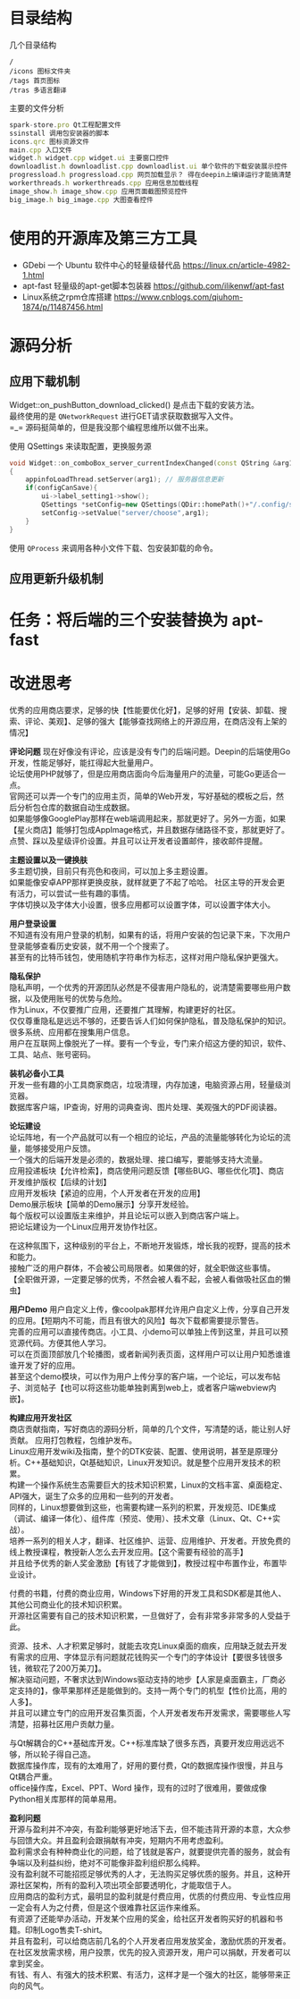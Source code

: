 # 目录结构
几个目录结构
```
/
/icons 图标文件夹       
/tags 首页图标      
/tras 多语言翻译        
```

主要的文件分析
```js
spark-store.pro Qt工程配置文件
ssinstall 调用包安装器的脚本
icons.qrc 图标资源文件  
main.cpp 入口文件
widget.h widget.cpp widget.ui 主要窗口控件
downloadlist.h downloadlist.cpp downloadlist.ui 单个软件的下载安装展示控件      
progressload.h progressload.cpp 网页加载显示？ 得在deepin上编译运行才能搞清楚   
workerthreads.h workerthreads.cpp 应用信息加载线程      
image_show.h image_show.cpp 应用页面截图预览控件    
big_image.h big_image.cpp 大图查看控件      
```

# 使用的开源库及第三方工具
* GDebi 一个 Ubuntu 软件中心的轻量级替代品 https://linux.cn/article-4982-1.html
* apt-fast 轻量级的apt-get脚本包装器 https://github.com/ilikenwf/apt-fast       
* Linux系统之rpm仓库搭建 https://www.cnblogs.com/qiuhom-1874/p/11487456.html    

# 源码分析
## 应用下载机制
Widget::on_pushButton_download_clicked() 是点击下载的安装方法。     
最终使用的是 `QNetworkRequest` 进行GET请求获取数据写入文件。        
=_= 源码挺简单的，但是我没那个编程思维所以做不出来。        

使用 QSettings 来读取配置，更换服务源
```cpp
void Widget::on_comboBox_server_currentIndexChanged(const QString &arg1)
{
    appinfoLoadThread.setServer(arg1); // 服务器信息更新
    if(configCanSave){
        ui->label_setting1->show();
        QSettings *setConfig=new QSettings(QDir::homePath()+"/.config/spark-store/config.ini",QSettings::IniFormat);
        setConfig->setValue("server/choose",arg1);
    }
}
```

使用 `QProcess` 来调用各种小文件下载、包安装卸载的命令。    

## 应用更新升级机制 


# 任务：将后端的三个安装替换为 apt-fast 


# 改进思考
优秀的应用商店要求，足够的快【性能要优化好】，足够的好用【安装、卸载、搜索、评论、美观】、足够的强大【能够查找网络上的开源应用，在商店没有上架的情况】  

**评论问题**
现在好像没有评论，应该是没有专门的后端问题。Deepin的后端使用Go开发，性能足够好，能扛得起大批量用户。        
论坛使用PHP就够了，但是应用商店面向今后海量用户的流量，可能Go更适合一点。   
官网还可以弄一个专门的应用主页，简单的Web开发，写好基础的模板之后，然后分析包仓库的数据自动生成数据。   
如果能够像GooglePlay那样在web端调用起来，那就更好了。另外一方面，如果【星火商店】能够打包成AppImage格式，并且数据存储路径不变，那就更好了。       
点赞、踩以及星级评价设置。并且可以让开发者设置邮件，接收邮件提醒。    


**主题设置以及一键换肤**        
多主题切换，目前只有亮色和夜间，可以加上多主题设置。    
如果能像安卓APP那样更换皮肤，就样就更了不起了哈哈。 
社区主导的开发会更有活力，可以尝试一些有趣的事情。  
字体切换以及字体大小设置，很多应用都可以设置字体，可以设置字体大小。    


**用户登录设置**        
不知道有没有用户登录的机制，如果有的话，将用户安装的包记录下来，下次用户登录能够查看历史安装，就不用一个个搜索了。      
甚至有的比特币钱包，使用随机字符串作为标志，这样对用户隐私保护更强大。  


**隐私保护**        
隐私声明，一个优秀的开源团队必然是不侵害用户隐私的，说清楚需要哪些用户数据，以及使用账号的优势与危险。      
作为Linux，不仅要推广应用，还要推广其理解，构建更好的社区。         
仅仅尊重隐私是远远不够的，还要告诉人们如何保护隐私，普及隐私保护的知识。很多系统、应用都在搜集用户信息。    
用户在互联网上像脱光了一样。要有一个专业，专门来介绍这方便的知识，软件、工具、站点、账号密码。  


**装机必备小工具**      
开发一些有趣的小工具商家商店，垃圾清理，内存加速，电脑资源占用，轻量级浏览器。          
数据库客户端，IP查询，好用的词典查询、图片处理、美观强大的PDF阅读器。     


**论坛建设**        
论坛阵地，有一个产品就可以有一个相应的论坛，产品的流量能够转化为论坛的流量，能够接受用户反馈。      
一个强大的后端开发是必须的，数据处理、接口编写，要能够支持大流量。  
应用投递板块【允许检索】，商店使用问题反馈【哪些BUG、哪些优化项】、商店开发维护版权【后续的计划】       
应用开发板块【紧迫的应用，个人开发者在开发的应用】      
Demo展示板块【简单的Demo展示】分享开发经验。    
每个版权可以设置版主来维护，并且论坛可以嵌入到商店客户端上。    
把论坛建设为一个Linux应用开发协作社区。 

在这种氛围下，这种级别的平台上，不断地开发锻炼，增长我的视野，提高的技术和能力。    
接触广泛的用户群体，不会被公司局限者。如果做的好，就全职做这些事情。        
【全职做开源，一定要足够的优秀，不然会被人看不起，会被人看做吸社区血的懒虫】        

**用户Demo**
用户自定义上传，像coolpak那样允许用户自定义上传，分享自己开发的应用。【短期内不可能，而且有很大的风险】每次下载都需要提示警告。     
完善的应用可以直接传商店。小工具、小demo可以单独上传到这里，并且可以预览源代码。方便其他人学习。        
可以在页面顶部放几个轮播图，或者新闻列表页面，这样用户可以让用户知悉谁谁谁开发了好的应用。          
甚至这个demo模块，可以作为用户上传分享的客户端，一个论坛，可以发布帖子、浏览帖子【也可以将这些功能单独剥离到web上，或者客户端webview内嵌】。          

**构建应用开发社区**        
商店贡献指南，写好商店的源码分析，简单的几个文件，写清楚的话，能让别人好贡献。 应用打包教程，包维护发布。            
Linux应用开发wiki及指南，整个的DTK安装、配置、使用说明，甚至是原理分析。C++基础知识，Qt基础知识，Linux开发知识。就是整个应用开发技术的积累。        
构建一个操作系统生态需要巨大的技术知识积累，Linux的文档丰富、桌面稳定、API强大，诞生了众多的应用和一些列的开发者。          
同样的，Linux想要做到这些，也需要构建一系列的积累，开发规范、IDE集成（调试、编译一体化）、组件库（预览、使用）、技术文章（Linux、Qt、C++实战）。    
培养一系列的相关人才，翻译、社区维护、运营、应用维护、开发者。开放免费的线上教授课程，教授新人怎么去开发应用。【这个需要有经验的高手】  
并且给予优秀的新人奖金激励【有钱了才能做到】，教授过程中布置作业，布置毕业设计。    

付费的书籍，付费的商业应用，Windows下好用的开发工具和SDK都是其他人、其他公司商业化的技术知识积累。      
开源社区需要有自己的技术知识积累，一旦做好了，会有非常多非常多的人受益于此。    

资源、技术、人才积累足够时，就能去攻克Linux桌面的痼疾，应用缺乏就去开发有需求的应用、字体显示有问题就花钱购买一个专门的字体设计【要很多钱很多钱，微软花了200万美刀】。      
解决驱动问题，不奢求达到Windows驱动支持的地步【人家是桌面霸主，厂商必定支持的】，像苹果那样还是能做到的。支持一两个专门的机型【性价比高，用的人多】。   
并且可以建立专门的应用开发召集页面，个人开发者发布开发需求，需要哪些人写清楚，招募社区用户贡献力量。    

与Qt解耦合的C++基础库开发。C++标准库缺了很多东西，真要开发应用远远不够，所以轮子得自己造。  
数据库操作库，现有的太难用了，好用的要付费，Qt的数据库操作很慢，并且与Qt耦合严重。  
office操作库，Excel、PPT、Word 操作，现有的过时了很难用，要做成像Python相关库那样的简单易用。   


**盈利问题**        
开源与盈利并不冲突，有盈利能够更好地活下去，但不能违背开源的本意，大众参与回馈大众。并且盈利会跟捐献有冲突，短期内不用考虑盈利。    
盈利需求会有种种商业化的问题，给了钱就是客户，就要提供完善的服务，就会有争端以及利益纠纷，绝对不可能像非盈利组织那么纯粹。  
没有盈利就不可能招揽足够优秀的人才，无法购买足够优质的服务。并且，这种开源社区架构，所有的盈利入项出项全部要透明化，才能取信于人。  
应用商店的盈利方式，最明显的盈利就是付费应用，优质的付费应用、专业性应用一定会有人为之付费，但是这个很难靠社区运作来维系。  
有资源了还能举办活动，开发某个应用的奖金，给社区开发者购买好的机器和书籍。印制Logo售卖T-shirt。       
并且有盈利，可以给商店前几名的个人开发者应用发放奖金，激励优质的开发者。    
在社区发放需求榜，用户投票，优先的投入资源开发，用户可以捐献，开发者可以拿到奖金。  
有钱、有人、有强大的技术积累、有活力，这样才是一个强大的社区，能够带来正向的风气。  
